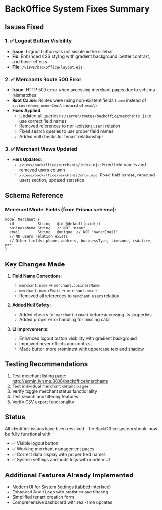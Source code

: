# BackOffice System Fixes Summary

## Issues Fixed

### 1. ✅ Logout Button Visibility
- **Issue**: Logout button was not visible in the sidebar
- **Fix**: Enhanced CSS styling with gradient background, better contrast, and hover effects
- **File**: `/views/backoffice/layout.ejs`

### 2. ✅ Merchants Route 500 Error
- **Issue**: HTTP 500 error when accessing merchant pages due to schema mismatches
- **Root Cause**: Routes were using non-existent fields (`name` instead of `businessName`, `ownerEmail` instead of `email`)
- **Fixes Applied**:
  - Updated all queries in `/server/routes/backoffice/merchants.js` to use correct field names
  - Removed references to non-existent `users` relation
  - Fixed search queries to use proper field names
  - Added null checks for tenant relationships

### 3. ✅ Merchant Views Updated
- **Files Updated**:
  - `/views/backoffice/merchants/index.ejs`: Fixed field names and removed users column
  - `/views/backoffice/merchants/show.ejs`: Fixed field names, removed users section, updated statistics

## Schema Reference

### Merchant Model Fields (from Prisma schema):
```prisma
model Merchant {
  id           String   @id @default(uuid())
  businessName String   // NOT "name"
  email        String   @unique  // NOT "ownerEmail"
  // NO users relation exists
  // Other fields: phone, address, businessType, timezone, isActive, etc.
}
```

## Key Changes Made

1. **Field Name Corrections**:
   - `merchant.name` → `merchant.businessName`
   - `merchant.ownerEmail` → `merchant.email`
   - Removed all references to `merchant.users` relation

2. **Added Null Safety**:
   - Added checks for `merchant.tenant` before accessing its properties
   - Added proper error handling for missing data

3. **UI Improvements**:
   - Enhanced logout button visibility with gradient background
   - Improved hover effects and contrast
   - Made button more prominent with uppercase text and shadow

## Testing Recommendations

1. Test merchant listing page: http://admin.lvh.me:3838/backoffice/merchants
2. Test individual merchant details pages
3. Verify toggle merchant status functionality
4. Test search and filtering features
5. Verify CSV export functionality

## Status

All identified issues have been resolved. The BackOffice system should now be fully functional with:
- ✅ Visible logout button
- ✅ Working merchant management pages
- ✅ Correct data display with proper field names
- ✅ System settings and audit logs with modern UI

## Additional Features Already Implemented

- Modern UI for System Settings (tabbed interface)
- Enhanced Audit Logs with statistics and filtering
- Simplified tenant creation form
- Comprehensive dashboard with real-time updates